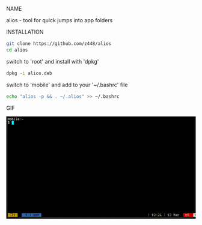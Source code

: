 NAME

alios - tool for quick jumps into app folders


INSTALLATION

```bash
git clone https://github.com/z448/alios
cd alios
```
switch to 'root' and install with 'dpkg'

```bash
dpkg -i alios.deb
```

switch to 'mobile' and add to your '~/.bashrc' file

```bash
echo "alios -p && . ~/.alios" >> ~/.bashrc
```

GIF

![alios](https://raw.githubusercontent.com/z448/alios/master/alios.gif)

